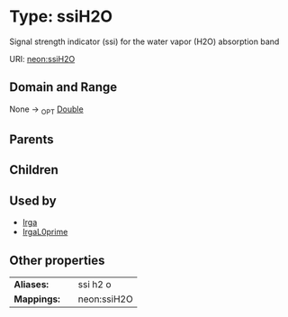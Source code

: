 
# Type: ssiH2O


Signal strength indicator (ssi) for the water vapor (H2O) absorption band

URI: [neon:ssiH2O](https://data.neonscience.org/ssiH2O)


## Domain and Range

None ->  <sub>OPT</sub> [Double](types/Double.md)

## Parents


## Children


## Used by

 * [Irga](Irga.md)
 * [IrgaL0prime](IrgaL0prime.md)

## Other properties

|  |  |  |
| --- | --- | --- |
| **Aliases:** | | ssi h2 o |
| **Mappings:** | | neon:ssiH2O |


